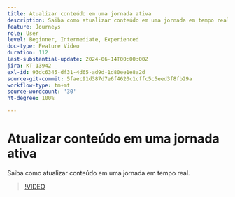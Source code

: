 ```yaml
---
title: Atualizar conteúdo em uma jornada ativa
description: Saiba como atualizar conteúdo em uma jornada em tempo real.
feature: Journeys
role: User
level: Beginner, Intermediate, Experienced
doc-type: Feature Video
duration: 112
last-substantial-update: 2024-06-14T00:00:00Z
jira: KT-13942
exl-id: 93dc6345-df31-4d65-ad9d-1d80ee1e8a2d
source-git-commit: 5faec91d387d7e6f4620c1cffc5c5eed3f8fb29a
workflow-type: tm+mt
source-wordcount: '30'
ht-degree: 100%

---
```


# Atualizar conteúdo em uma jornada ativa

Saiba como atualizar conteúdo em uma jornada em tempo real.

>[!VIDEO](https://video.tv.adobe.com/v/3429844/?learn=on)
